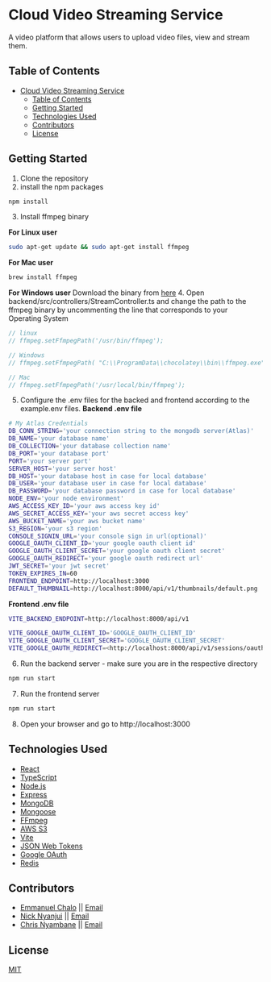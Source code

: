 # Cloud Video Streaming Service
 A video platform that allows users to upload video files, view and stream them.

## Table of Contents
- [Cloud Video Streaming Service](#cloud-video-streaming-service)
  - [Table of Contents](#table-of-contents)
  - [Getting Started](#getting-started)
  - [Technologies Used](#technologies-used)
  - [Contributors](#contributors)
  - [License](#license)
## Getting Started
1. Clone the repository
2. install the npm packages
```bash
npm install
```
3. Install ffmpeg binary

**For Linux user**
```bash
sudo apt-get update && sudo apt-get install ffmpeg
```
**For Mac user**
```bash
brew install ffmpeg
```
**For Windows user**
Download the binary from [here](https://ffmpeg.org/download.html)
4. Open backend/src/controllers/StreamController.ts and change the path to the ffmpeg binary by uncommenting the line that corresponds to your Operating System
```typescript
// linux
// ffmpeg.setFfmpegPath('/usr/bin/ffmpeg');

// Windows
// ffmpeg.setFfmpegPath( "C:\\ProgramData\\chocolatey\\bin\\ffmpeg.exe" );

// Mac
// ffmpeg.setFfmpegPath('/usr/local/bin/ffmpeg');
```
5. Configure the .env files for the backed and frontend according to the example.env files.
**Backend .env file**
```bash
# My Atlas Credentials
DB_CONN_STRING='your connection string to the mongodb server(Atlas)'
DB_NAME='your database name'
DB_COLLECTION='your database collection name'
DB_PORT='your database port'
PORT='your server port'
SERVER_HOST='your server host'
DB_HOST='your database host in case for local database'
DB_USER='your database user in case for local database'
DB_PASSWORD='your database password in case for local database'
NODE_ENV='your node environment'
AWS_ACCESS_KEY_ID='your aws access key id'
AWS_SECRET_ACCESS_KEY='your aws secret access key'
AWS_BUCKET_NAME='your aws bucket name'
S3_REGION='your s3 region'
CONSOLE_SIGNIN_URL='your console sign in url(optional)'
GOOGLE_OAUTH_CLIENT_ID='your google oauth client id'
GOOGLE_OAUTH_CLIENT_SECRET='your google oauth client secret'
GOOGLE_OAUTH_REDIRECT='your google oauth redirect url'
JWT_SECRET='your jwt secret'
TOKEN_EXPIRES_IN=60
FRONTEND_ENDPOINT=http://localhost:3000
DEFAULT_THUMBNAIL=http://localhost:8000/api/v1/thumbnails/default.png
```
**Frontend .env file**
```bash
VITE_BACKEND_ENDPOINT=http://localhost:8000/api/v1

VITE_GOOGLE_OAUTH_CLIENT_ID='GOOGLE_OAUTH_CLIENT_ID'
VITE_GOOGLE_OAUTH_CLIENT_SECRET='GOOGLE_OAUTH_CLIENT_SECRET'
VITE_GOOGLE_OAUTH_REDIRECT=<http://localhost:8000/api/v1/sessions/oauth/google>
```
6. Run the backend server - make sure you are in the respective directory
```bash
npm run start
```
7. Run the frontend server
```bash
npm run start
```
8. Open your browser and go to http://localhost:3000

## Technologies Used
- [React](https://reactjs.org/)
- [TypeScript](https://www.typescriptlang.org/)
- [Node.js](https://nodejs.org/en/)
- [Express](https://expressjs.com/)
- [MongoDB](https://www.mongodb.com/)
- [Mongoose](https://mongoosejs.com/)
- [FFmpeg](https://ffmpeg.org/)
- [AWS S3](https://aws.amazon.com/s3/)
- [Vite](https://vitejs.dev/)
- [JSON Web Tokens](https://jwt.io/)
- [Google OAuth](https://developers.google.com/identity/protocols/oauth2)
- [Redis](https://redis.io/)

## Contributors
- [Emmanuel Chalo](Chalo1996.github.io) || [Email](mailto:emusyoka759@gmail.com)
- [Nick Nyanjui](n1klaus.github.io) || [Email](mailto:hanichris71@gmail.com)
- [Chris Nyambane](hanichris.github.io) || [Email](mailto:nicknyanjui@gmail.com)

## License
[MIT](https://choosealicense.com/licenses/mit/)
